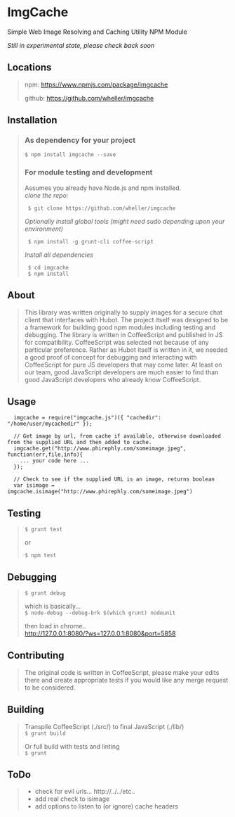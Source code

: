 ImgCache
========

Simple Web Image Resolving and Caching Utility NPM Module

*Still in experimental state, please check back soon*


## Locations
>
>  npm: https://www.npmjs.com/package/imgcache
>
>  github: https://github.com/wheller/imgcache
>


## Installation
>
> ### As dependency for your project
>  `$ npm install imgcache --save`
>
> ### For module testing and development
> Assumes you already have Node.js and npm installed.<br />
>  *clone the repo:*
>  ```
>   $ git clone https://github.com/wheller/imgcache
>  ```
>
>  *Optionally install global tools (might need sudo depending upon your environment)*
>  ```
>   $ npm install -g grunt-cli coffee-script
>  ```
>
>  *Install all dependencies*
>  ```
>   $ cd imgcache
>   $ npm install
>  ```
>

## About
>
>  This library was written originally to supply images for a secure chat client that interfaces with Hubot.
>  The project itself was designed to be a framework for building good npm modules including testing and
>  debugging.  The library is written in CoffeeScript and published in JS for compatibility.  CoffeeScript
>  was selected not because of any particular preference.  Rather as Hubot itself is written in it, we needed
>  a good proof of concept for debugging and interacting with CoffeeScript for pure JS developers that may
>  come later.  At least on our team, good JavaScript developers are much easier to find than good JavaScript
>  developers who already know CoffeeScript.
>


## Usage
  
```
  imgcache = require("imgcache.js")({ "cachedir": "/home/user/mycachedir" });

  // Get image by url, from cache if available, otherwise downloaded from the supplied URL and then added to cache.
  imgcache.get("http://www.phirephly.com/someimage.jpeg", function(err,file,info){
    ... your code here ...
  });

  // Check to see if the supplied URL is an image, returns boolean
  var isimage = imgcache.isimage("http://www.phirephly.com/someimage.jpeg")
```


## Testing
>
>  `$ grunt test`
>
>  or
>
>  `$ npm test`
>


## Debugging
>
>  `$ grunt debug`
>
>  which is basically...<br />
>  `$ node-debug --debug-brk $(which grunt) nodeunit`
>
>  then load in chrome..<br />
>  http://127.0.0.1:8080/?ws=127.0.0.1:8080&port=5858
>


## Contributing
>
>  The original code is written in CoffeeScript, please make your edits there and create appropriate tests if you would like any merge request to be considered.
>


## Building
>
>  Transpile CoffeeScript (./src/) to final JavaScript (./lib/)<br />
>  `$ grunt build`
>
>  Or full build with tests and linting<br /> 
>  `$ grunt`
>


## ToDo
>
>  * check for evil urls... http://../../etc..
>  * add real check to isimage
>  * add options to listen to (or ignore) cache headers
>

